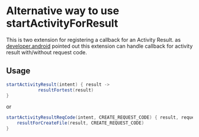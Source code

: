# Alternative way to use startActivityForResult

This is two extension for registering a callback for an Activity Result. as [developer.android](https://developer.android.com/training/basics/intents/result) pointed out this extension can handle callback for activity result with/without request code.

## Usage



```java
startActivityResult(intent) { result ->
            resultFortest(result)
}
```
or
```java
startActivityResultReqCode(intent, CREATE_REQUEST_CODE) { result, requestCode ->
    resultForCreateFile(result, CREATE_REQUEST_CODE)
}
```
